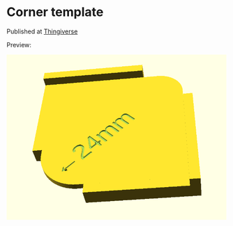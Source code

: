 # Corner template

Published at [Thingiverse](https://www.thingiverse.com/thing:2508117)

Preview:

![Corner Template](corner_template.png)